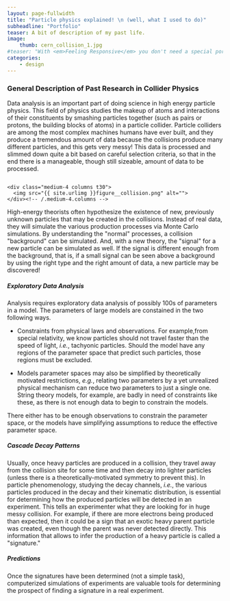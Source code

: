 ```yaml
---
layout: page-fullwidth
title: "Particle physics explained! \n (well, what I used to do)"
subheadline: "Portfolio"
teaser: A bit of description of my past life.
image:
    thumb: cern_collision_1.jpg
#teaser: "With <em>Feeling Responsive</em> you don't need a special portfolio template. Just check out the great possibilities of the <a href='http://foundation.zurb.com/docs/components/grid.html'>foundation grid</a> and experiment with it."
categories:
    - design
---
```


<!-- # Physics -->

### General Description of Past Research in Collider Physics

Data analysis is an important part of doing science in high energy particle physics.
This field of physics studies the makeup of atoms and interactions of their
constituents by smashing particles together (such as pairs or protons, the building blocks of atoms) in a particle collider. Particle colliders are among the most complex machines humans have ever built, and they
produce a tremendous amount of data because the collisions produce many different
particles, and this gets very messy!  This data is processed and slimmed down quite a bit based on careful selection criteria, so that in the end there is a manageable, though still sizeable, amount of data to be processed.

<div class="row">
    <div class="medium-4 columns t30">
    <img src="{{ site.urlimg }}figure__atom.png" alt="">
    </div><!-- /.medium-4.columns -->

    <div class="medium-4 columns t30">
      <img src="{{ site.urlimg }}figure__collision.png" alt="">
    </div><!-- /.medium-4.columns -->

</div>

High-energy theorists often hypothesize the existence of new, previously unknown 
particles that may be created in the collisions.  Instead of real data, they will
simulate the various production processes via Monte Carlo simulations.  By understanding the "normal" processes, a collision "background" can be simulated.  And, with a new theory, the "signal" for a new  particle can be simulated as well.  If the signal is different enough from the background, that is, if a small signal can be seen above a background by using the right type and the right amount of data, a new particle may be discovered!



##### Exploratory Data Analysis

Analysis requires exploratory data analysis of possibly 100s of parameters in
a model.  The parameters of large models are constained in the two
following ways.
  * Constraints from physical laws and observations.  For example,from special relativity, we know particles should not travel faster 
    than the speed of light, *i.e.*, tachyonic particles.  Should the model have any regions of the parameter space that predict such particles, those regions must be excluded.

  * Models parameter spaces may also be simplified by 
    theoretically motivated restrictions, *e.g.*, relating two parameters 
    by a yet unrealized physical mechanism can reduce two parameters to
    just a single one.  String theory models, for example, are badly in need of
    constraints like these, as there is not enough data to begin to 
    constrain the models.

There either has to be enough observations to constrain the 
parameter space, or the models have simplifying assumptions to reduce the 
effective parameter space.

##### Cascade Decay Patterns

Usually, once heavy particles are produced in a collision, they travel away from
the collision site for some time and then decay into lighter 
particles (unless there is a theoretically-motivated symmetry to prevent this).   In
particle phenomenology, studying the decay channels, *i.e.*, the various
particles produced in the decay and their kinematic distribution, is 
essential for determining how the produced particles will be detected
in an experiment.  This tells an experimenter what they are looking for
in huge messy collision.  For example, if there are more electrons being 
produced than expected, then it could be a sign that an exotic heavy parent
particle was created, even though the parent was never detected directly.
This information that allows to infer the production of a heavy 
particle is called a "signature."

##### Predictions

Once the signatures have been determined (not a simple task), computerized 
simulations of experiments are valuable tools for determining the prospect
of finding a signature in a real experiment.

<!-- ## Description of Research in Dark Matter

Through cosmological and particle-physics measurements, the composition of the
visible universe is understood.  It is roughly broken down as 
\begin{itemize}
\item 70\% Dark Energy,

\item 4\% Normal (Baryonic) Matter, and 

\item 25\% Dark Matter (DM).
\end{itemize}
\begin{figure}[htbp]
\centering
\includegraphics[scale=.5]{figure__dark_matter_pie_chart.pdf}
\end{figure}

The last of these, the particle-physics dark matter problem, requires that the DM particle be massive enough to account for the relic dark matter abundance as well as cold enough to allow for structure formation on small scales in the early universe.
 -->

<!--more-->


